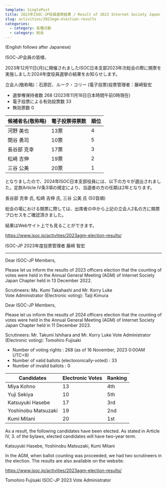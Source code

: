 ```yaml
---
template: SinglePost
title: 2023年ISOC-JP役員選挙結果 / Result of 2023 Internet Society Japan Chapter (ISOC-JP) officers election
slug: activities/2023agm-election-results
categories:
  - category: 各種活動
  - category: 総会
---
```


(English follows after Japanese)

ISOC-JP会員の皆様、

2023年12月11日(月)に開催されましたISOC日本支部2023年次総会の際に開票を実施しました2024年度役員選挙の結果をお知らせします。

立会人(敬称略)：石原匠、ルーク・コリー
(電子投票)投票管理者：藤崎智宏

- 選挙権保持者数          268 (2023年11月16日日本時間午前0時現在)
- 電子投票による有効投票数  33
- 無効票数                 0

|候補者名(敬称略) |電子投票得票数|順位|
|----|----|----|
|河野 美也|13票|4|
|関谷 勇司|10票|5|
|長谷部 克幸|17票|3|
|松崎 吉伸|19票|2|
|三谷 公美|20票|1|

となりましたので、2024年ISOC日本支部役員には、以下の方々が選出されました。定款Article IV条3項の規定により、当選者の方の任期は2年となります。

長谷部 克幸 氏, 松崎 吉伸 氏, 三谷 公美 氏 (50音順)

総会の場における開票に際しては、出席者の中から上記の立会人2名の方に開票プロセスをご確認頂きました。

結果はWebサイト上でも見ることができます。

https://www.isoc.jp/activities/2023agm-election-results/

ISOC-JP 2023年度投票管理者
藤崎 智宏

-----

Dear ISOC-JP Members,

Please let us inform the results of 2023 officers election that the counting of votes were held in the Annual General Meeting (AGM) of Internet Society Japan Chapter held in 13 December 2022.

Scrutineers: Ms. Kumi Takahashi and Mr. Korry Luke  
Vote Administrator (Electronic voting): Taiji Kimura

Dear ISOC-JP Members,

Please let us inform the results of 2024 officers election that the counting of votes were held in the Annual General Meeting (AGM) of Internet Society Japan Chapter held in 11 December 2023.

Scrutineers: Mr. Takumi Ishihara and  Mr. Korry Luke
Vote Administrator (Electronic voting): Tomohiro Fujisaki

- Number of voting rights : 268 (as of 16 November, 2023 0:00AM UTC+9)
- Number of valid ballots (electoronically-voted) : 33
- Number of invalid ballots : 0

                     
|Candidates|Electronic Votes|Ranking|
|----|----|----|
|Miya Kohno|13|4th|
|Yuji Sekiya|10|5th|
|Katsuyuki Hasebe|17|3rd|
|Yoshinobu Matsuzaki|19|2nd
|Kumi Mitani|20|1st|

As a result, the following candidates have been elected. As stated in Article IV, 3. of the bylaws, elected candidates will have two-year term.

Katsuyuki Hasebe, Yoshinobu Matsuzaki, Kumi Mitani

In the AGM, when ballot counting was proceeded, we had two scrutineers in the election. The results are also available on the website:

https://www.isoc.jp/activities/2023agm-election-results/

Tomohiro Fujisaki
ISOC-JP 2023 Vote Administrator
